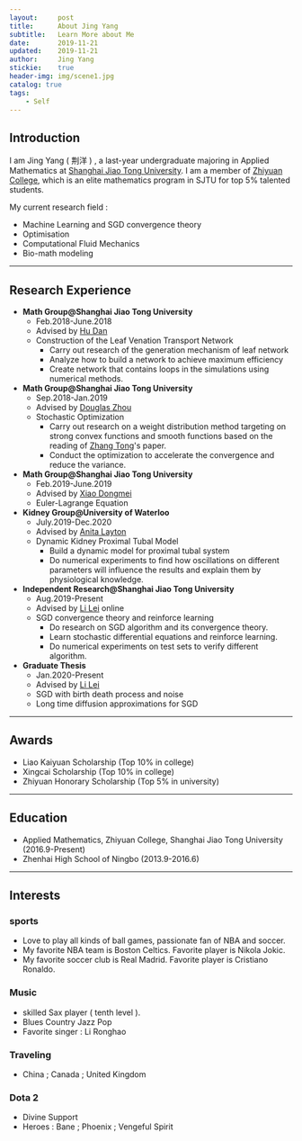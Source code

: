 ```yaml
---
layout:     post
title:      About Jing Yang
subtitle:   Learn More about Me
date:       2019-11-21
updated:    2019-11-21
author:     Jing Yang
stickie:    true
header-img: img/scene1.jpg
catalog: true
tags:
    - Self
---
```



## Introduction
I am Jing Yang ( 荆洋 ) , a last-year undergraduate majoring in Applied Mathematics at [Shanghai Jiao Tong University](http://en.sjtu.edu.cn/). I am a member of [Zhiyuan College](https://zhiyuan.sjtu.edu.cn/), which is an elite mathematics program in SJTU for top 5% talented students.

My current research field :
* Machine Learning and SGD convergence theory
* Optimisation
* Computational Fluid Mechanics
* Bio-math modeling

----------

## Research Experience

* **Math Group@Shanghai Jiao Tong University**
   * Feb.2018-June.2018
   * Advised by [Hu Dan](https://ins.sjtu.edu.cn/faculty/hudan)
   * Construction of the Leaf Venation Transport Network
     * Carry out research  of the generation mechanism of leaf network
     * Analyze how to build a network to achieve maximum efficiency
     * Create network that contains loops in the simulations using numerical methods.
* **Math Group@Shanghai Jiao Tong University**
   * Sep.2018-Jan.2019
   * Advised by [Douglas Zhou](https://ins.sjtu.edu.cn/faculty/Zhoudongzhuo)
   * Stochastic Optimization
     * Carry out research on a weight distribution method targeting on strong convex functions and smooth functions based on the reading of [Zhang Tong](http://tongzhang-ml.org/ )'s paper.
     * Conduct the optimization to accelerate the convergence and reduce the variance.
* **Math Group@Shanghai Jiao Tong University**
   * Feb.2019-June.2019
   * Advised by [Xiao Dongmei](http://math.sjtu.edu.cn/faculty/xiaodm/intro.html)
   * Euler-Lagrange Equation
* **Kidney Group@University of Waterloo**
   * July.2019-Dec.2020
   * Advised by [Anita Layton](https://uwaterloo.ca/scholar/a2layton)
   * Dynamic Kidney Proximal Tubal Model
     * Build a dynamic model for proximal tubal system
     * Do numerical experiments to find how oscillations on different parameters will influence the results and explain them by physiological knowledge.
* **Independent Research@Shanghai Jiao Tong University**
   * Aug.2019-Present
   * Advised by [Li Lei](https://ins.sjtu.edu.cn/faculty/lilei) online
   * SGD convergence theory and reinforce learning
     * Do research on SGD algorithm and its convergence theory.
     * Learn stochastic differential equations and reinforce learning.
     * Do numerical experiments on test sets to verify different algorithm.
* **Graduate Thesis**
   * Jan.2020-Present
   * Advised by [Li Lei](https://ins.sjtu.edu.cn/faculty/lilei) 
   * SGD with birth death process and noise
   * Long time diffusion approximations for SGD

----------
## Awards
* Liao Kaiyuan Scholarship (Top 10% in college)
* Xingcai Scholarship (Top 10% in college)
* Zhiyuan Honorary Scholarship (Top 5% in university)

-----

## Education

* Applied Mathematics, Zhiyuan College, Shanghai Jiao Tong University (2016.9-Present)
*  Zhenhai High School of Ningbo (2013.9-2016.6)

-----

## Interests

### sports

* Love to play all kinds of ball games, passionate fan of NBA and soccer. 
* My favorite NBA team is Boston Celtics. Favorite player is  Nikola Jokic. 
* My favorite soccer club is Real Madrid. Favorite player is  Cristiano Ronaldo. 

### Music

* skilled Sax player ( tenth level ).
* Blues Country  Jazz  Pop
* Favorite singer : Li Ronghao

### Traveling

* China ; Canada ; United Kingdom

### Dota 2

* Divine Support
* Heroes : Bane ; Phoenix ; Vengeful Spirit 